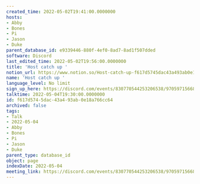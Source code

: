 ```yaml
---
created_time: 2022-05-02T19:41:00.0000000
hosts:
- Abby
- Bones
- Pi
- Jason
- Duke
parent_database_id: e9339446-880f-4ef0-8ad7-8ad1f507dded
software: Discord
last_edited_time: 2022-05-02T19:56:00.0000000
title: 'Host catch up '
notion_url: https://www.notion.so/Host-catch-up-f617d5745dac43a493ab0e18a766cc64
name: 'Host catch up '
language_level: No limit
sign_up_here: https://discord.com/events/830770544253206538/970597156681568276
talktime: 2022-05-04T19:30:00.0000000
id: f617d574-5dac-43a4-93ab-0e18a766cc64
archived: false
tags:
- Talk
- 2022-05-04
- Abby
- Bones
- Pi
- Jason
- Duke
parent_type: database_id
object: page
indexDate: 2022-05-04
meeting_link: https://discord.com/events/830770544253206538/970597156681568276
---
```






